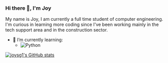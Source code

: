 ### Hi there 👋, I'm Joy 
My name is Joy, I am currently a full time student of computer engineering. I'm curious in learning more coding since I've been working mainly in the tech support area and in the construction sector. 

- 🌱 I’m currently learning:
  - ![Python](https://img.shields.io/badge/-Python-black?style=for-the-badge&logo=python)

[![joysg1's GitHub stats](https://github-readme-stats.vercel.app/api?username=joysg1)](https://github.com/joysg1/github-readme-stats)
